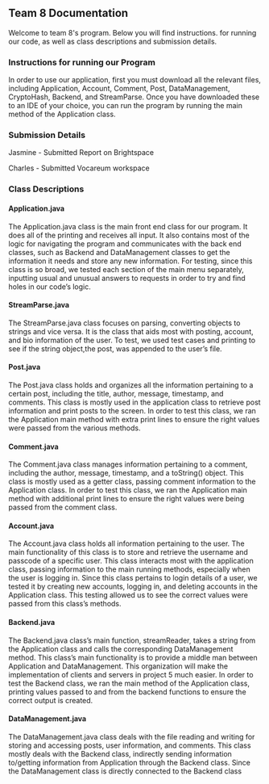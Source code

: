 ## **Team 8 Documentation**

Welcome to team 8's program. Below you will find instructions. for running our code, as well as class descriptions and submission details.


### **Instructions for running our Program**

In order to use our application, first you must download all the relevant files, including Application, Account, Comment, Post, DataManagement, CryptoHash, Backend, and StreamParse. Once you have downloaded these to an IDE of your choice, you can run the program by running the main method of the Application class.

### **Submission Details**

Jasmine - Submitted Report on Brightspace

Charles - Submitted Vocareum workspace

### **Class Descriptions**


#### **Application.java**

The Application.java class is the main front end class for our program. It does all of the printing and receives all input. It also contains most of the logic for navigating the program and communicates with the back end classes, such as Backend and DataManagement classes to get the information it needs and store any new information. For testing, since this class is so broad, we tested each section of the main menu separately, inputting usual and unusual answers to requests in order to try and find holes in our code’s logic.

#### **StreamParse.java**

The StreamParse.java class focuses on parsing, converting objects to strings and vice versa. It is the class that aids most with posting, account, and bio information of the user. To test, we used test cases and printing to see if the string object,the post, was appended to the user’s file.

#### **Post.java**

The Post.java class holds and organizes all the information pertaining to a certain post, including the title, author, message, timestamp, and comments. This class is mostly used in the application class to retrieve post information and print posts to the screen. In order to test this class, we ran the Application main method with extra print lines to ensure the right values were passed from the various methods.

#### **Comment.java**

The Comment.java class manages information pertaining to a comment, including the author, message, timestamp, and a toString() object. This class is mostly used as a getter class, passing comment information to the Application class. In order to test this class, we ran the Application main method with additional print lines to ensure the right values were being passed from the comment class.

#### **Account.java**

The Account.java class holds all information pertaining to the user. 
The main functionality of this class is to store and retrieve the username 
and passcode of a specific user. This class interacts most with the application class, 
passing information to the main running methods, especially when the user is logging in. 
Since this class pertains to login details of a user, we tested it by creating new accounts, 
logging in, and deleting accounts in the Application class. This testing allowed us to see the correct values 
were passed from this class’s methods.

#### **Backend.java**

The Backend.java class’s main function, streamReader, takes a string from the Application class and calls the 
corresponding DataManagement method. This class’s main functionality is to provide a middle man between Application and
DataManagement. This organization will make the implementation of clients and servers in project 5 much easier.
In order to test the Backend class, we ran the main method of the Application class, printing
values passed to and from the backend functions to ensure the correct output is created.

#### **DataManagement.java**

The DataManagement.java class deals with the file reading and writing for storing and accessing posts,
user information, and comments. This class mostly deals with the Backend class, indirectly sending information
to/getting information from Application through the Backend class. Since the DataManagement class is directly connected
to the Backend class



